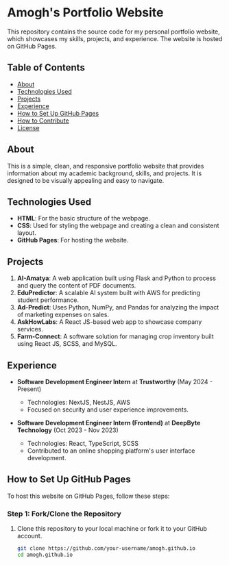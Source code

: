 # Amogh's Portfolio Website

This repository contains the source code for my personal portfolio website, which showcases my skills, projects, and experience. The website is hosted on GitHub Pages.

## Table of Contents
- [About](#about)
- [Technologies Used](#technologies-used)
- [Projects](#projects)
- [Experience](#experience)
- [How to Set Up GitHub Pages](#how-to-set-up-github-pages)
- [How to Contribute](#how-to-contribute)
- [License](#license)

## About
This is a simple, clean, and responsive portfolio website that provides information about my academic background, skills, and projects. It is designed to be visually appealing and easy to navigate.

## Technologies Used
- **HTML**: For the basic structure of the webpage.
- **CSS**: Used for styling the webpage and creating a clean and consistent layout.
- **GitHub Pages**: For hosting the website.

## Projects
1. **AI-Amatya**: A web application built using Flask and Python to process and query the content of PDF documents.
2. **EduPredictor**: A scalable AI system built with AWS for predicting student performance.
3. **Ad-Predict**: Uses Python, NumPy, and Pandas for analyzing the impact of marketing expenses on sales.
4. **AskHowLabs**: A React JS-based web app to showcase company services.
5. **Farm-Connect**: A software solution for managing crop inventory built using React JS, SCSS, and MySQL.

## Experience
- **Software Development Engineer Intern** at **Trustworthy** (May 2024 - Present)
  - Technologies: NextJS, NestJS, AWS
  - Focused on security and user experience improvements.
  
- **Software Development Engineer Intern (Frontend)** at **DeepByte Technology** (Oct 2023 - Nov 2023)
  - Technologies: React, TypeScript, SCSS
  - Contributed to an online shopping platform's user interface development.

## How to Set Up GitHub Pages
To host this website on GitHub Pages, follow these steps:

### Step 1: Fork/Clone the Repository
1. Clone this repository to your local machine or fork it to your GitHub account.
   ```bash
   git clone https://github.com/your-username/amogh.github.io
   cd amogh.github.io
